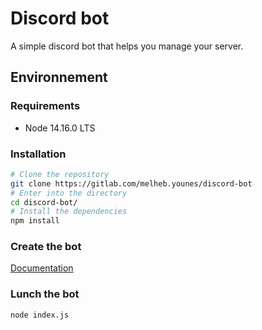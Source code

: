 # Discord bot 

A simple discord bot that helps you manage your server.

## Environnement 
### Requirements

* Node 14.16.0 LTS 


### Installation

```bash
# Clone the repository
git clone https://gitlab.com/melheb.younes/discord-bot
# Enter into the directory
cd discord-bot/
# Install the dependencies
npm install
```
### Create the bot 
[Documentation](https://gitlab.com/melheb.younes/discord-bot/-/wikis/Create-a-bot-in-discord-application)
### Lunch the bot
```bash
node index.js
```


